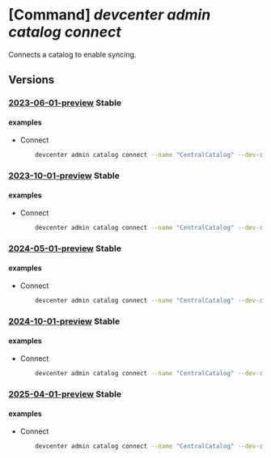 # [Command] _devcenter admin catalog connect_

Connects a catalog to enable syncing.

## Versions

### [2023-06-01-preview](/Resources/mgmt-plane/L3N1YnNjcmlwdGlvbnMve30vcmVzb3VyY2Vncm91cHMve30vcHJvdmlkZXJzL21pY3Jvc29mdC5kZXZjZW50ZXIvZGV2Y2VudGVycy97fS9jYXRhbG9ncy97fS9jb25uZWN0/2023-06-01-preview.xml) **Stable**

<!-- mgmt-plane /subscriptions/{}/resourcegroups/{}/providers/microsoft.devcenter/devcenters/{}/catalogs/{}/connect 2023-06-01-preview -->

#### examples

- Connect
    ```bash
        devcenter admin catalog connect --name "CentralCatalog" --dev-center-name "Contoso" --resource-group "rg1"
    ```

### [2023-10-01-preview](/Resources/mgmt-plane/L3N1YnNjcmlwdGlvbnMve30vcmVzb3VyY2Vncm91cHMve30vcHJvdmlkZXJzL21pY3Jvc29mdC5kZXZjZW50ZXIvZGV2Y2VudGVycy97fS9jYXRhbG9ncy97fS9jb25uZWN0/2023-10-01-preview.xml) **Stable**

<!-- mgmt-plane /subscriptions/{}/resourcegroups/{}/providers/microsoft.devcenter/devcenters/{}/catalogs/{}/connect 2023-10-01-preview -->

#### examples

- Connect
    ```bash
        devcenter admin catalog connect --name "CentralCatalog" --dev-center-name "Contoso" --resource-group "rg1"
    ```

### [2024-05-01-preview](/Resources/mgmt-plane/L3N1YnNjcmlwdGlvbnMve30vcmVzb3VyY2Vncm91cHMve30vcHJvdmlkZXJzL21pY3Jvc29mdC5kZXZjZW50ZXIvZGV2Y2VudGVycy97fS9jYXRhbG9ncy97fS9jb25uZWN0/2024-05-01-preview.xml) **Stable**

<!-- mgmt-plane /subscriptions/{}/resourcegroups/{}/providers/microsoft.devcenter/devcenters/{}/catalogs/{}/connect 2024-05-01-preview -->

#### examples

- Connect
    ```bash
        devcenter admin catalog connect --name "CentralCatalog" --dev-center-name "Contoso" --resource-group "rg1"
    ```

### [2024-10-01-preview](/Resources/mgmt-plane/L3N1YnNjcmlwdGlvbnMve30vcmVzb3VyY2Vncm91cHMve30vcHJvdmlkZXJzL21pY3Jvc29mdC5kZXZjZW50ZXIvZGV2Y2VudGVycy97fS9jYXRhbG9ncy97fS9jb25uZWN0/2024-10-01-preview.xml) **Stable**

<!-- mgmt-plane /subscriptions/{}/resourcegroups/{}/providers/microsoft.devcenter/devcenters/{}/catalogs/{}/connect 2024-10-01-preview -->

#### examples

- Connect
    ```bash
        devcenter admin catalog connect --name "CentralCatalog" --dev-center-name "Contoso" --resource-group "rg1"
    ```

### [2025-04-01-preview](/Resources/mgmt-plane/L3N1YnNjcmlwdGlvbnMve30vcmVzb3VyY2Vncm91cHMve30vcHJvdmlkZXJzL21pY3Jvc29mdC5kZXZjZW50ZXIvZGV2Y2VudGVycy97fS9jYXRhbG9ncy97fS9jb25uZWN0/2025-04-01-preview.xml) **Stable**

<!-- mgmt-plane /subscriptions/{}/resourcegroups/{}/providers/microsoft.devcenter/devcenters/{}/catalogs/{}/connect 2025-04-01-preview -->

#### examples

- Connect
    ```bash
        devcenter admin catalog connect --name "CentralCatalog" --dev-center-name "Contoso" --resource-group "rg1"
    ```
